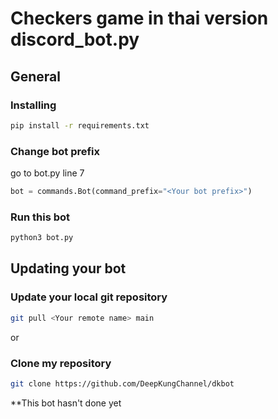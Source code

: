 # Checkers game in thai version discord_bot.py

## General
### Installing
```bash
pip install -r requirements.txt
```

### Change bot prefix
go to bot.py line 7
```python
bot = commands.Bot(command_prefix="<Your bot prefix>")
```

### Run this bot
```bash
python3 bot.py
```
## Updating your bot

### Update your local git repository
```bash
git pull <Your remote name> main
```

or

### Clone my repository
```bash
git clone https://github.com/DeepKungChannel/dkbot
```

**This bot hasn't done yet
